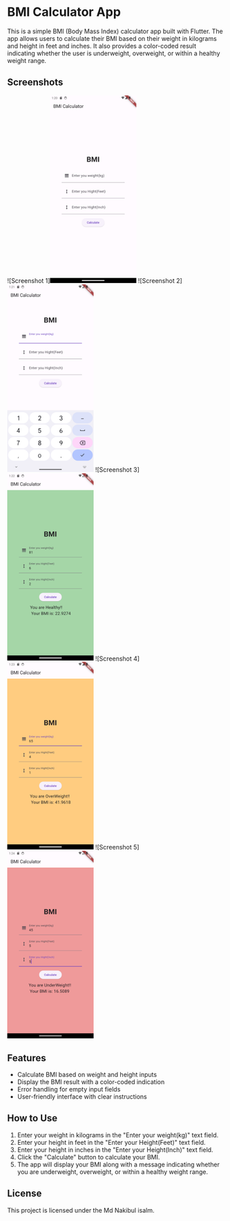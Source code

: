 # BMI Calculator App

This is a simple BMI (Body Mass Index) calculator app built with Flutter. The app allows users to calculate their BMI based on their weight in kilograms and height in feet and inches. It also provides a color-coded result indicating whether the user is underweight, overweight, or within a healthy weight range.

## Screenshots

![Screenshot 1]<img src="Screenshot/Dashbord1.png" alt="Screenshot 1" width="200">
![Screenshot 2]<img src="Screenshot/Dashbord2.png" alt="Screenshot 2" width="200">
![Screenshot 3]<img src="Screenshot/Dashbord3.png" alt="Screenshot 3" width="200">
![Screenshot 4]<img src="Screenshot/Dashbord4.png" alt="Screenshot 4" width="200">
![Screenshot 5]<img src="Screenshot/Dashbord5.png" alt="Screenshot 5" width="200">

## Features

- Calculate BMI based on weight and height inputs
- Display the BMI result with a color-coded indication
- Error handling for empty input fields
- User-friendly interface with clear instructions

## How to Use

1. Enter your weight in kilograms in the "Enter your weight(kg)" text field.
2. Enter your height in feet in the "Enter your Height(Feet)" text field.
3. Enter your height in inches in the "Enter your Height(Inch)" text field.
4. Click the "Calculate" button to calculate your BMI.
5. The app will display your BMI along with a message indicating whether you are underweight, overweight, or within a healthy weight range.

## License

This project is licensed under the Md Nakibul isalm.

